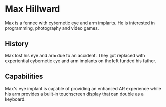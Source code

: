 # Max Hillward

Max is a fennec with cybernetic eye and arm implants. He is interested in programming, photography and video games.

## History

Max lost his eye and arm due to an accident. They got replaced with experiential cybernetic eye and arm implants on the left funded his father.

## Capabilities

Max's eye implant is capable of providing an enhanced AR experience while his arm provides a built-in touchscreen display that can double as a keyboard.